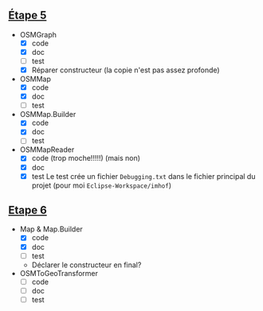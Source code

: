 ## [Étape 5](http://cs108.epfl.ch/p05_osm-reading.html)
- OSMGraph
	- [x] code
	- [x] doc
	- [ ] test
	- [x] Réparer constructeur (la copie n'est pas assez profonde)
- OSMMap
	- [x] code
	- [x] doc
	- [ ] test
- OSMMap.Builder
	- [x] code
	- [x] doc
	- [ ] test
- OSMMapReader
	- [x] code (trop moche!!!!!) (mais non)
	- [x] doc
	- [x] test
		Le test crée un fichier `Debugging.txt` dans le fichier principal du projet (pour moi `Eclipse-Workspace/imhof`)

## [Etape 6](http://cs108.epfl.ch/p06_osm-to-geo.html)
- Map & Map.Builder
	- [x] code
	- [x] doc
	- [ ] test
	- Déclarer le constructeur en final?
- OSMToGeoTransformer
	- [ ] code
	- [ ] doc
	- [ ] test
